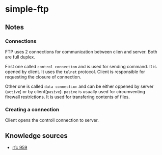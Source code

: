 # simple-ftp

## Notes

### Connections

FTP uses 2 connections for communication between clien and server.
Both are full duplex.

First one called `control connection` and is used for sending command.
It is opened by client. It uses the `telnet` protocol.
Client is responsible for requesting the closure of connection.

Other one is called `data connection` and can be either oppened by server (`active`) or by client(`pasive`).
`pasive` is usually used for circumventing firewall restrictions.
It is used for transfering contents of files.

### Creating a connection

Client opens the controll connection to server.


## Knowledge sources

- [rfc 959](https://datatracker.ietf.org/doc/html/rfc959)
